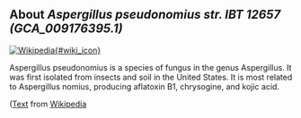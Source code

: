 
About *Aspergillus pseudonomius str. IBT 12657 (GCA\_009176395.1)* 
--------------------------------------------------------------

[![Wikipedia](/img/wikipedia_logo_v2_en.png){#wiki_icon}](http://en.wikipedia.org/wiki/Aspergillus_pseudonomius)

Aspergillus pseudonomius is a species of fungus in the genus Aspergillus. It was
first isolated from insects and soil in the United States. It is most related to
Aspergillus nomius, producing aflatoxin B1, chrysogine, and kojic acid.

([Text](http://en.wikipedia.org/wiki/Aspergillus_pseudonomius) from [Wikipedia](http://en.wikipedia.org/) 

